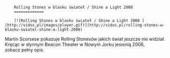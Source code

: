 
        Rolling Stones w blasku świateł / Shine a Light 2008 
        =============
        
        [![Rolling Stones w blasku świateł / Shine a Light 2008 ](http://vidos.pl/images/player.gif)](http://vidos.pl/rolling-stones-w-blasku-swiatel-shine-a-light-2008)
        
        
 Martin Scorsese pokazuje Rolling Stonesów jakich świat jeszcze nie widział. Kręcąc w słynnym Beacon Theater w Nowym Jorku jesienią 2006, zobacz pełny opis
    